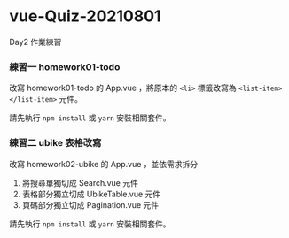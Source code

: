 # vue-Quiz-20210801
Day2 作業練習


### 練習一 homework01-todo

改寫 homework01-todo 的 App.vue ，將原本的 `<li>` 標籤改寫為 `<list-item></list-item>` 元件。

請先執行 `npm install` 或 `yarn` 安裝相關套件。


### 練習二 ubike 表格改寫

改寫 homework02-ubike 的 App.vue ，並依需求拆分

  1. 將搜尋單獨切成 Search.vue 元件
  2. 表格部分獨立切成 UbikeTable.vue 元件
  3. 頁碼部分獨立切成 Pagination.vue 元件

請先執行 `npm install` 或 `yarn` 安裝相關套件。
